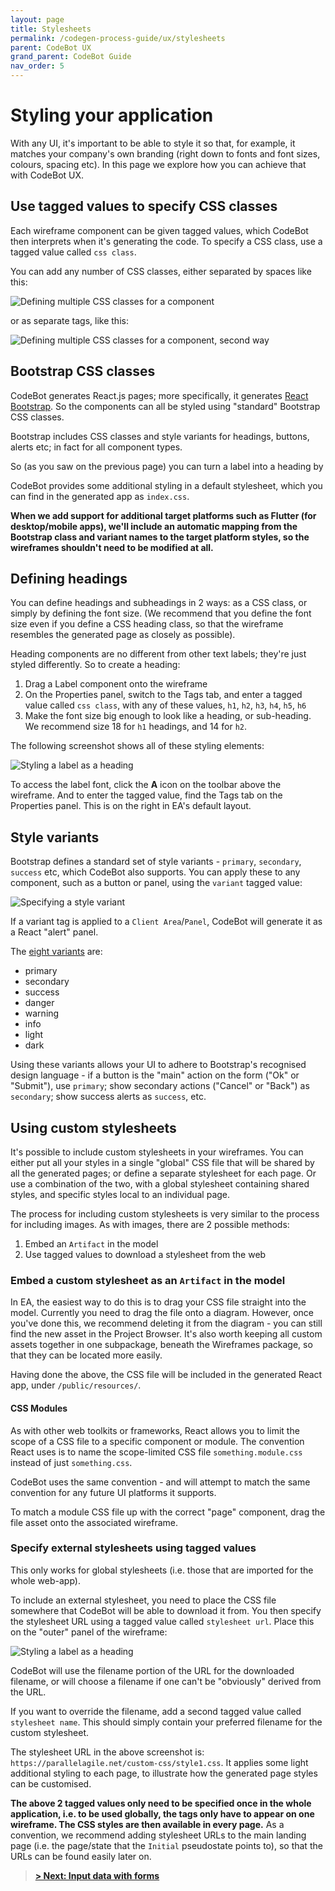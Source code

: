 ```yaml
---
layout: page
title: Stylesheets
permalink: /codegen-process-guide/ux/stylesheets
parent: CodeBot UX
grand_parent: CodeBot Guide
nav_order: 5
---
```


# Styling your application

With any UI, it's important to be able to style it so that, for example, it matches your company's own branding (right down to fonts and font sizes, colours, spacing etc). In this page we explore how you can achieve that with CodeBot UX.


## Use tagged values to specify CSS classes

Each wireframe component can be given tagged values, which CodeBot then interprets when it's generating the code. To specify a CSS class, use a tagged value called `css class`.

You can add any number of CSS classes, either separated by spaces like this:

![Defining multiple CSS classes for a component](../../images/lba/css-classes-1.png "Defining multiple CSS classes for a component")


or as separate tags, like this:

![Defining multiple CSS classes for a component, second way](../../images/lba/css-classes-2.png "Defining multiple CSS classes for a component, second way")

## Bootstrap CSS classes

CodeBot generates React.js pages; more specifically, it generates [React Bootstrap](https://react-bootstrap.github.io/). So the components can all be styled using "standard" Bootstrap CSS classes.

Bootstrap includes CSS classes and style variants for headings, buttons, alerts etc; in fact for all component types.

So (as you saw on the previous page) you can turn a label into a heading by 

CodeBot provides some additional styling in a default stylesheet, which you can find in the generated app as `index.css`.


**When we add support for additional target platforms such as Flutter (for desktop/mobile apps), we'll include an automatic mapping from the Bootstrap class and variant names to the target platform styles, so the wireframes shouldn't need to be modified at all.**

## Defining headings

You can define headings and subheadings in 2 ways: as a CSS class, or simply by defining the font size. (We recommend that you define the font size even if you define a CSS heading class, so that the wireframe resembles the generated page as closely as possible).

Heading components are no different from other text labels; they're just styled differently. So to create a heading:

1. Drag a Label component onto the wireframe
2. On the Properties panel, switch to the Tags tab, and enter a tagged value called `css class`, with any of these values, `h1`, `h2`, `h3`, `h4`, `h5`, `h6`
3. Make the font size big enough to look like a heading, or sub-heading. We recommend size 18 for `h1` headings, and 14 for `h2`.

The following screenshot shows all of these styling elements:

![Styling a label as a heading](../../images/lba/heading-size.png "Styling a label as a heading")

To access the label font, click the **A** icon on the toolbar above the wireframe. And to enter the tagged value, find the Tags tab on the Properties panel. This is on the right in EA's default layout.

## Style variants

Bootstrap defines a standard set of style variants - `primary`, `secondary`, `success` etc, which CodeBot also supports. You can apply these to any component, such as a button or panel, using the `variant` tagged value:

![Specifying a style variant](../../images/lba/variant-primary.png "Specifying a style variant")

If a variant tag is applied to a `Client Area`/`Panel`, CodeBot will generate it as a React "alert" panel.

The [eight variants](https://react-bootstrap.github.io/components/alerts) are:

* primary
* secondary
* success
* danger
* warning
* info
* light
* dark

Using these variants allows your UI to adhere to Bootstrap's recognised design language - if a button is the "main" action on the form ("Ok" or "Submit"), use `primary`; show secondary actions ("Cancel" or "Back") as `secondary`; show success alerts as `success`, etc.

## Using custom stylesheets

It's possible to include custom stylesheets in your wireframes. You can either put all your styles in a single "global" CSS file that will be shared by all the generated pages; or define a separate stylesheet for each page. Or use a combination of the two, with a global stylesheet containing shared styles, and specific styles local to an individual page.


The process for including custom stylesheets is very similar to the process for including images. As with images, there are 2 possible methods:

1. Embed an `Artifact` in the model
2. Use tagged values to download a stylesheet from the web

### Embed a custom stylesheet as an `Artifact` in the model

In EA, the easiest way to do this is to drag your CSS file straight into the model. Currently you need to drag the file onto a diagram. However, once you've done this, we recommend deleting it from the diagram - you can still find the new asset in the Project Browser.  It's also worth keeping all custom assets together in one subpackage, beneath the Wireframes package, so that they can be located more easily.

Having done the above, the CSS file will be included in the generated React app, under `/public/resources/`.

#### CSS Modules

As with other web toolkits or frameworks, React allows you to limit the scope of a CSS file to a specific component or module. The convention React uses is to name the scope-limited CSS file `something.module.css` instead of just `something.css`.

CodeBot uses the same convention - and will attempt to match the same convention for any future UI platforms it supports.

To match a module CSS file up with the correct "page" component, drag the file asset onto the associated wireframe.


### Specify external stylesheets using tagged values

This only works for global stylesheets (i.e. those that are imported for the whole web-app).

To include an external stylesheet, you need to place the CSS file somewhere that CodeBot will be able to download it from. You then specify the stylesheet URL using a tagged value called `stylesheet url`. Place this on the "outer" panel of the wireframe:

![Styling a label as a heading](../../images/lba/stylesheet-url.png "Styling a label as a heading")

CodeBot will use the filename portion of the URL for the downloaded filename, or will choose a filename if one can't be "obviously" derived from the URL.

If you want to override the filename, add a second tagged value called `stylesheet name`. This should simply contain your preferred filename for the custom stylesheet.

The stylesheet URL in the above screenshot is: `https://parallelagile.net/custom-css/style1.css`. It applies some light additional styling to each page, to illustrate how the generated page styles can be customised.

**The above 2 tagged values only need to be specified once in the whole application, i.e. to be used globally, the tags only have to appear on one wireframe. The CSS styles are then available in every page.** As a convention, we recommend adding stylesheet URLs to the main landing page (i.e. the page/state that the `Initial` pseudostate points to), so that the URLs can be found easily later on.



> **[> Next: Input data with forms](forms)**
